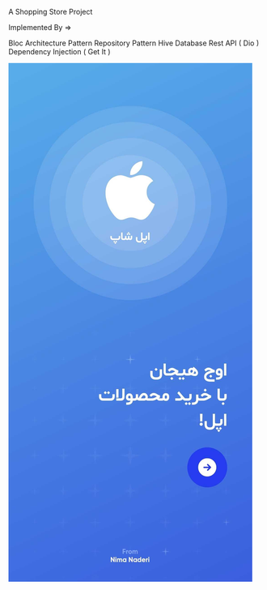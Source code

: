A Shopping Store Project

Implemented By =>

Bloc Architecture Pattern
Repository Pattern
Hive Database
Rest API ( Dio )
Dependency Injection ( Get It )

![Description](preview/screenshots/11.jpg)
